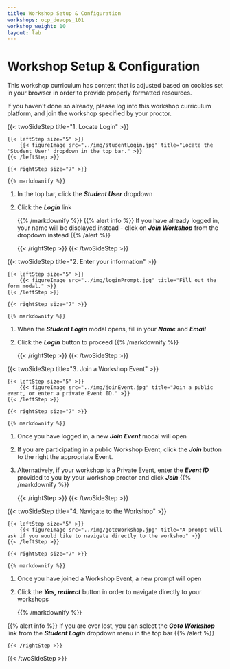 ```yaml
---
title: Workshop Setup & Configuration
workshops: ocp_devops_101
workshop_weight: 10
layout: lab
---
```


# Workshop Setup & Configuration

This workshop curriculum has content that is adjusted based on cookies set in your browser in order to provide properly formatted resources.

If you haven't done so already, please log into this workshop curriculum platform, and join the workshop specified by your proctor.

{{< twoSideStep title="1. Locate Login" >}}

    {{< leftStep size="5" >}}
        {{< figureImage src="../img/studentLogin.jpg" title="Locate the 'Student User' dropdown in the top bar." >}}
    {{< /leftStep >}}

    {{< rightStep size="7" >}}
    
    {{% markdownify %}}
1. In the top bar, click the ***Student User*** dropdown
2. Click the ***Login*** link


    {{% /markdownify %}}
{{% alert info %}}
If you have already logged in, your name will be displayed instead - click on ***Join Workshop*** from the dropdown instead
{{% /alert %}}

    {{< /rightStep >}}
{{< /twoSideStep >}}

{{< twoSideStep title="2. Enter your information" >}}

    {{< leftStep size="5" >}}
        {{< figureImage src="../img/loginPrompt.jpg" title="Fill out the form modal." >}}
    {{< /leftStep >}}

    {{< rightStep size="7" >}}
    
    {{% markdownify %}}
1. When the ***Student Login*** modal opens, fill in your ***Name*** and ***Email***
2. Click the ***Login*** button to proceed
    {{% /markdownify %}}

    {{< /rightStep >}}
{{< /twoSideStep >}}

{{< twoSideStep title="3. Join a Workshop Event" >}}

    {{< leftStep size="5" >}}
        {{< figureImage src="../img/joinEvent.jpg" title="Join a public event, or enter a private Event ID." >}}
    {{< /leftStep >}}

    {{< rightStep size="7" >}}
    
    {{% markdownify %}}
1. Once you have logged in, a new ***Join Event*** modal will open
2. If you are participating in a public Workshop Event, click the ***Join*** button to the right the appropriate Event.
3. Alternatively, if your workshop is a Private Event, enter the ***Event ID*** provided to you by your workshop proctor and click ***Join***
    {{% /markdownify %}}

    {{< /rightStep >}}
{{< /twoSideStep >}}

{{< twoSideStep title="4. Navigate to the Workshop" >}}

    {{< leftStep size="5" >}}
        {{< figureImage src="../img/gotoWorkshop.jpg" title="A prompt will ask if you would like to navigate directly to the workshop" >}}
    {{< /leftStep >}}

    {{< rightStep size="7" >}}
    
    {{% markdownify %}}
1. Once you have joined a Workshop Event, a new prompt will open
2. Click the ***Yes, redirect*** button in order to navigate directly to your workshops

    {{% /markdownify %}}

{{% alert info %}}
If you are ever lost, you can select the ***Goto Workshop*** link from the ***Student Login*** dropdown menu in the top bar
{{% /alert %}}

    {{< /rightStep >}}
{{< /twoSideStep >}}